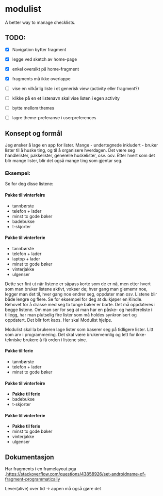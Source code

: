 # modulist
A better way to manage checklists.

## TODO: 
- [X] Navigation bytter fragment
- [X] legge ved sketch av home-page
- [X] enkel oversikt på home-fragment
- [X] fragments må ikke overlappe
- [ ] vise en vilkårlig liste i et generisk view (activity eller fragment?)
- [ ] klikke på en et listenavn skal vise listen i egen activity
- [ ] bytte mellom themes
- [ ] lagre theme-preferanse i userpreferences


## Konsept og formål
Jeg ønsker å lage en app for lister. Mange - undertegnede inkludert - bruker lister til å huske ting, og
til å organisere hverdagen. Det være seg handlelister, pakkelister, generelle huskelister, osv. osv.
Etter hvert som det blir mange lister, blir det også mange ting som gjentar seg.

### Eksempel:

Se for deg disse listene:
#### Pakke til vinterfeire
* tannbørste
* telefon + lader
* minst to gode bøker
* badebukse
* t-skjorter

#### Pakke til vinterferie
* tannbørste
* telefon + lader
* laptop + lader
* minst to gode bøker
* vinterjakke
* ulgenser

Dette ser fint ut når listene er såpass korte som de er nå, men etter hvert som man bruker listene aktivt,
vokser de; hver gang man glememr noe, legger man det til, hver gang noe endrer seg, oppdater man osv. Listene
blir både lengre og flere. Se for eksempel for deg at du kjøper en Kindle. Behovet for å drasse med seg to
tunge bøker er borte. Det må oppdateres i begge listene. Om man ser for seg at man har en påske- og høstfereliste
i tillegg, har man plutselig fire lister som må holdes synkronisert og oppdatert. Det blir fort kaos.
Her skal Modulist hjelpe.

Modulist skal la brukeren lage lister som baserer seg på tidligere lister.
Litt som arv i programmering. Det skal være brukervennlig og lett for ikke-tekniske brukere å få orden i
listene sine.


#### Pakke til ferie
* tannbørste
* telefon + lader
* minst to gode bøker

#### Pakke til vinterfeire
* __Pakke til ferie__
* badebukse
* t-skjorter

#### Pakke til vinterferie
* __Pakke til ferie__
* minst to gode bøker
* vinterjakke
* ulgenser


## Dokumentasjon
Har fragments i en framelayout pga .https://stackoverflow.com/questions/43858926/set-androidname-of-fragment-programmatically



Lever(alive) over tid -> appen må også gjøre det
